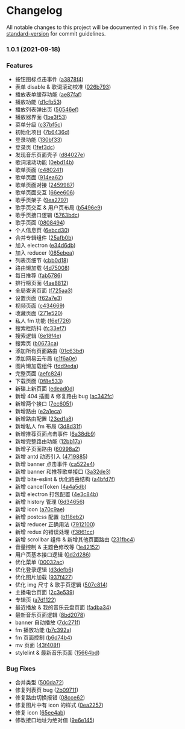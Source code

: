 # Changelog

All notable changes to this project will be documented in this file. See [standard-version](https://github.com/conventional-changelog/standard-version) for commit guidelines.

### 1.0.1 (2021-09-18)

### Features

- 按钮图标点击事件 ([a3878f4](https://gitee.com/cq360/fake-netease-music/commit/a3878f4a532346b3bb19a119b8f8de1d43bde12e))
- 表单 disable & 歌词滚动校准 ([026b793](https://gitee.com/cq360/fake-netease-music/commit/026b7939315922d14b6582734457058ae7e5c78b))
- 播放表单缓存功能 ([ae87faf](https://gitee.com/cq360/fake-netease-music/commit/ae87faf81666c11dc51f0477261aa582003cd6ae))
- 播放功能 ([d1cfb53](https://gitee.com/cq360/fake-netease-music/commit/d1cfb53e9bb962d709eff704d76467d3874fa132))
- 播放列表弹出页 ([50546ef](https://gitee.com/cq360/fake-netease-music/commit/50546ef47a5ca4af4094946989e4dd833f772452))
- 播放器界面 ([1be3f53](https://gitee.com/cq360/fake-netease-music/commit/1be3f532ff1db20b904e4c5a21cc00d3b055a85f))
- 菜单分级 ([c37bf5c](https://gitee.com/cq360/fake-netease-music/commit/c37bf5c4ece8b2fa622433e3af85aa6e5050bc83))
- 初始化项目 ([7b6436d](https://gitee.com/cq360/fake-netease-music/commit/7b6436d6f6b6b783f9e7777fdcefeb1447524e11))
- 登录功能 ([130bf33](https://gitee.com/cq360/fake-netease-music/commit/130bf334364edea86a24428c11f6868287c87972))
- 登录页 ([1fef3dc](https://gitee.com/cq360/fake-netease-music/commit/1fef3dc0b2eefa2037ea0244c3260a2a05327a18))
- 发现音乐页面壳子 ([d84027e](https://gitee.com/cq360/fake-netease-music/commit/d84027e37bc0efdeab685064cba38a5d53bfd52d))
- 歌词滚动功能 ([0ebd14b](https://gitee.com/cq360/fake-netease-music/commit/0ebd14b3822e09497f46c26a28c88ec8b4f51873))
- 歌单页面 ([c480241](https://gitee.com/cq360/fake-netease-music/commit/c480241dacfde866ad85d40d833c16bed202b2b6))
- 歌单页面 ([914ea62](https://gitee.com/cq360/fake-netease-music/commit/914ea62f099970156a9c66d331277ea901c804f7))
- 歌单页面对接 ([2459987](https://gitee.com/cq360/fake-netease-music/commit/2459987d95aff2022730e0114f2eb2fbda53ea69))
- 歌单页面交互 ([66ee606](https://gitee.com/cq360/fake-netease-music/commit/66ee60624ae867da1067f174ebfcb19a3ab6c05a))
- 歌手页架子 ([9ea2797](https://gitee.com/cq360/fake-netease-music/commit/9ea279732f1a9153f4a0872f509c0b0c8942ed08))
- 歌手页交互 & 用户页布局 ([b5496e9](https://gitee.com/cq360/fake-netease-music/commit/b5496e9ea9a1705bcde166116cd61e19d39ebff3))
- 歌手页接口逻辑 ([5763bdc](https://gitee.com/cq360/fake-netease-music/commit/5763bdcfb3fa9c93b4443c78c52d692066d5c548))
- 歌手页面 ([0808494](https://gitee.com/cq360/fake-netease-music/commit/08084949c26edf00f030acd36d65df00bf38f24c))
- 个人信息页 ([6ebcd30](https://gitee.com/cq360/fake-netease-music/commit/6ebcd30297e73e5c5ab1e6a6d493fa72725dd101))
- 合并专辑组件 ([25afb0b](https://gitee.com/cq360/fake-netease-music/commit/25afb0bd9a42488e597b2852d2e6c0a6ede67c69))
- 加入 electron ([e34d6db](https://gitee.com/cq360/fake-netease-music/commit/e34d6db5204d068c593f6dae043fc6f84334860f))
- 加入 reducer ([085ebea](https://gitee.com/cq360/fake-netease-music/commit/085ebeac5b134415acbc31be450b5fca74d096ec))
- 列表页细节 ([cbb0d18](https://gitee.com/cq360/fake-netease-music/commit/cbb0d18b8f38ea957d0487610d6ca53126e2c2f4))
- 路由懒加载 ([4d75008](https://gitee.com/cq360/fake-netease-music/commit/4d750084055cac7f81979611441a3bdf601dae1a))
- 每日推荐 ([fab5786](https://gitee.com/cq360/fake-netease-music/commit/fab57860007915d3c09ed7c44e9ba0855c947d28))
- 排行榜页面 ([4ae8812](https://gitee.com/cq360/fake-netease-music/commit/4ae88129210db372da9880aaab900c8a97ece070))
- 全局查询页面 ([f725aa3](https://gitee.com/cq360/fake-netease-music/commit/f725aa3647c2e32c51d5a34b39cb9248b26630e5))
- 设置页面 ([f62a7e3](https://gitee.com/cq360/fake-netease-music/commit/f62a7e3b7cc4a4a3f8c295f9f3a0d21596f43591))
- 视频页面 ([c434669](https://gitee.com/cq360/fake-netease-music/commit/c434669e30ff6b075f4e769efd2e22918431649a))
- 收藏页面 ([271e520](https://gitee.com/cq360/fake-netease-music/commit/271e52082d02e6245f06eace5f494961bfacda62))
- 私人 fm 功能 ([f6ef726](https://gitee.com/cq360/fake-netease-music/commit/f6ef72698ec83ef12758d6bc10a4e9be3cfb1108))
- 搜索栏防抖 ([fc33ef7](https://gitee.com/cq360/fake-netease-music/commit/fc33ef722e8bdf053f0aa915274759a156422e03))
- 搜索逻辑 ([6e18f4e](https://gitee.com/cq360/fake-netease-music/commit/6e18f4e00b524f2c2ad17b5261532f042ebdc63b))
- 搜索页 ([b0673ca](https://gitee.com/cq360/fake-netease-music/commit/b0673ca5780956ed9b6774d829a2bd1bb7194991))
- 添加所有页面路由 ([01c63bd](https://gitee.com/cq360/fake-netease-music/commit/01c63bd45ab551161234f115c62621effa594ee0))
- 添加网易云布局 ([c1f6a0e](https://gitee.com/cq360/fake-netease-music/commit/c1f6a0eaee4e6ca86eb0c8b2d2b3a8bf9adbf01b))
- 图片懒加载组件 ([fdd9eda](https://gitee.com/cq360/fake-netease-music/commit/fdd9eda5791d958121b8dd3146ed591ea60df99e))
- 完整页面 ([aefc824](https://gitee.com/cq360/fake-netease-music/commit/aefc8248c91496f3f4fba7004814da0153db7af3))
- 下载页面 ([0f8e533](https://gitee.com/cq360/fake-netease-music/commit/0f8e533f42d6f3133b42e11bb53fceb2b1dd03df))
- 新碟上新页面 ([edead0d](https://gitee.com/cq360/fake-netease-music/commit/edead0de2106e2e7a9f002ee551c46349d4a291b))
- 新增 404 插画 & 修复路由 bug ([ac342fc](https://gitee.com/cq360/fake-netease-music/commit/ac342fc225415934e5503ca93c54b38ea7435a69))
- 新增两个接口 ([7ec6051](https://gitee.com/cq360/fake-netease-music/commit/7ec6051c76841c9881be8823b0e0ac12b379590a))
- 新增路由 ([e2a1eca](https://gitee.com/cq360/fake-netease-music/commit/e2a1ecae080de63f27c2ac8e931cad18980948b9))
- 新增路由配置 ([23ed1a8](https://gitee.com/cq360/fake-netease-music/commit/23ed1a816a6f01e8765976cc2902573901d21b7c))
- 新增私人 fm 布局 ([3d8d31f](https://gitee.com/cq360/fake-netease-music/commit/3d8d31fe9ba13657f9e24877ef3c6cc2808f4ba8))
- 新增推荐页面点击事件 ([6a38db9](https://gitee.com/cq360/fake-netease-music/commit/6a38db95b13205b7836df0187018b69434ad9064))
- 新增完整路由功能 ([12bb17a](https://gitee.com/cq360/fake-netease-music/commit/12bb17a8e52589d1359143bca883eaa52ef9e7db))
- 新增子页面路由 ([60998a2](https://gitee.com/cq360/fake-netease-music/commit/60998a20f31b74ec04d5bdce08d4103ddd49fe93))
- 新增 antd 动态引入 ([4719885](https://gitee.com/cq360/fake-netease-music/commit/47198856069fd94783bb023a88aff4c1fa4bce37))
- 新增 banner 点击事件 ([ca522e4](https://gitee.com/cq360/fake-netease-music/commit/ca522e43a3cba9cb9cdef2fbfd4582850d73b3e0))
- 新增 banner 和推荐歌单接口 ([3a32de3](https://gitee.com/cq360/fake-netease-music/commit/3a32de35aa1f458aa1bdca1c493389df127d5b90))
- 新增 bite-eslint & 优化路由结构 ([a4bfd7f](https://gitee.com/cq360/fake-netease-music/commit/a4bfd7f267322482564d4831d62cfb0021bd9459))
- 新增 cancelToken ([4a4a5db](https://gitee.com/cq360/fake-netease-music/commit/4a4a5dbaff30d8bd6c90dff9c51695d62b46f686))
- 新增 electron 打包配置 ([4e3c84b](https://gitee.com/cq360/fake-netease-music/commit/4e3c84b90278d4e7c8299740ff685cafb8d0f99f))
- 新增 history 管理 ([6d34656](https://gitee.com/cq360/fake-netease-music/commit/6d34656a16c0216a602a17cfc1ef0f7e7315475a))
- 新增 icon ([a70c9ae](https://gitee.com/cq360/fake-netease-music/commit/a70c9aeb6509824fdf046f3ffb79d66bc779c35a))
- 新增 postcss 配置 ([b118eb2](https://gitee.com/cq360/fake-netease-music/commit/b118eb29b181e1969fbaace53799a647e2ea857d))
- 新增 reducer 正确用法 ([7912100](https://gitee.com/cq360/fake-netease-music/commit/7912100a9310780b50819499bb507bd81d705b22))
- 新增 redux 的错误处理 ([f3861cc](https://gitee.com/cq360/fake-netease-music/commit/f3861cc068962aaecea75f8a32e3808c5f462d29))
- 新增 scrollbar 组件 & 新增其他页面路由 ([231fbc4](https://gitee.com/cq360/fake-netease-music/commit/231fbc42ee500aa5ea50ebd154909e56cae671f3))
- 音量控制 & 主题色修改等 ([1e42152](https://gitee.com/cq360/fake-netease-music/commit/1e42152da1b3dd3b825b111c9ab2b40fc26c5a18))
- 用户页基本接口逻辑 ([0d2d286](https://gitee.com/cq360/fake-netease-music/commit/0d2d28694c1a80bde9b50f6e46905ea29d5e1ed1))
- 优化菜单 ([00032ac](https://gitee.com/cq360/fake-netease-music/commit/00032acce1d41d1b034b0d9cd811922141b12794))
- 优化登录逻辑 ([d3defb6](https://gitee.com/cq360/fake-netease-music/commit/d3defb61d3dc2ccd5895f2067d2e61bbcf89cff9))
- 优化图片加载 ([937f427](https://gitee.com/cq360/fake-netease-music/commit/937f42711e9cf1e7171ad893dee7f8d3fa126e2a))
- 优化 img 尺寸 & 歌手页逻辑 ([507c814](https://gitee.com/cq360/fake-netease-music/commit/507c814371631d3907a800f2b5aa0c0856e6cd1a))
- 主播电台页面 ([2c3e539](https://gitee.com/cq360/fake-netease-music/commit/2c3e53924d4fe94f1314551fe5ddc2240b6bf4c9))
- 专辑页 ([a7d1122](https://gitee.com/cq360/fake-netease-music/commit/a7d11229fe3dba2b6109214bdf7424db5daa6d19))
- 最近播放 & 我的音乐云盘页面 ([fadba34](https://gitee.com/cq360/fake-netease-music/commit/fadba34419605b1e403c83a4a9ecb7e7ccf11e22))
- 最新音乐页面逻辑 ([8bd2078](https://gitee.com/cq360/fake-netease-music/commit/8bd2078876f7b2818e5413f00df1aed4197a6638))
- banner 自动播放 ([7dc271f](https://gitee.com/cq360/fake-netease-music/commit/7dc271f4e116da715637c16f8e68d6f0d27cda0c))
- fm 播放功能 ([b7c392a](https://gitee.com/cq360/fake-netease-music/commit/b7c392aefafcb4f50b27d6cf37cda1f5f1fb0fe4))
- fm 页面控制 ([b6d74b4](https://gitee.com/cq360/fake-netease-music/commit/b6d74b4e9da67f315548fc5485aa31a81d7274c3))
- mv 页面 ([43f408f](https://gitee.com/cq360/fake-netease-music/commit/43f408f92a0e07f730539f8afa0891e95c68ed15))
- stylelint & 最新音乐页面 ([15664bd](https://gitee.com/cq360/fake-netease-music/commit/15664bd83d862771bffce1e2f74bc810d18638cc))

### Bug Fixes

- 合并类型 ([500da72](https://gitee.com/cq360/fake-netease-music/commit/500da72e5aacd5a8ede9bcddba0fe6a00bc9af36))
- 修复列表页 bug ([2b09711](https://gitee.com/cq360/fake-netease-music/commit/2b09711a2fbf3fd8fd0bb5a487df640d7e442949))
- 修复路由切换报错 ([08cce62](https://gitee.com/cq360/fake-netease-music/commit/08cce627cad44d202f750874f9c0d36685d879f6))
- 修复图片中有 icon 的样式 ([0ea2257](https://gitee.com/cq360/fake-netease-music/commit/0ea2257e75103b766b490283457bd006b8eb4c74))
- 修复 icon ([65ee4ab](https://gitee.com/cq360/fake-netease-music/commit/65ee4ab89b1ec637f4844411a3b976306feb67d4))
- 修改接口地址为绝对值 ([9e6e145](https://gitee.com/cq360/fake-netease-music/commit/9e6e1452858caf0b95f413c4c4476c0bde825663))
